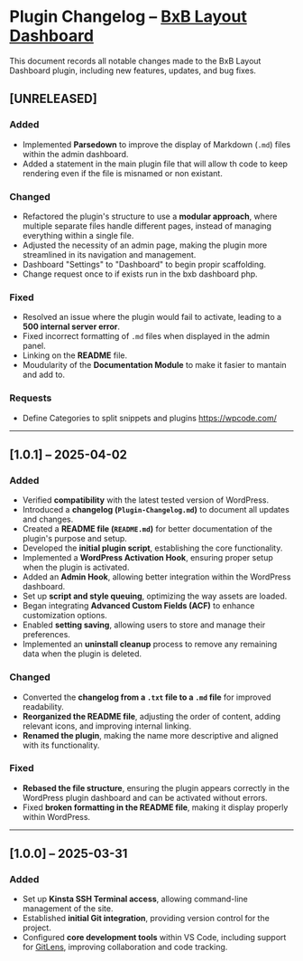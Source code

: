 # Plugin Changelog – [BxB Layout Dashboard](https://github.com/CVLTIK/BxB-Layout-Dashboard)

This document records all notable changes made to the BxB Layout Dashboard plugin, including new features, updates, and bug fixes.

## [UNRELEASED]

### Added

* Implemented **Parsedown** to improve the display of Markdown (`.md`) files within the admin dashboard.
* Added a statement in the main plugin file that will allow th code to keep rendering even if the file is misnamed or non existant. 

### Changed

* Refactored the plugin's structure to use a **modular approach**, where multiple separate files handle different pages, instead of managing everything within a single file.
* Adjusted the necessity of an admin page, making the plugin more streamlined in its navigation and management.
* Dashboard "Settings" to "Dashboard" to begin propir scaffolding.
* Change request once to if exists run in the bxb dashboard php.

### Fixed

* Resolved an issue where the plugin would fail to activate, leading to a **500 internal server error**.
* Fixed incorrect formatting of `.md` files when displayed in the admin panel.
* Linking on the **README** file. 
* Moudularity of the **Documentation Module** to make it fasier to mantain and add to.

### Requests

- Define Categories to split snippets and plugins https://wpcode.com/

---

## [1.0.1] – 2025-04-02

### Added

* Verified **compatibility** with the latest tested version of WordPress.
* Introduced a **changelog (`Plugin-Changelog.md`)** to document all updates and changes.
* Created a **README file (`README.md`)** for better documentation of the plugin's purpose and setup.
* Developed the **initial plugin script**, establishing the core functionality.
* Implemented a **WordPress Activation Hook**, ensuring proper setup when the plugin is activated.
* Added an **Admin Hook**, allowing better integration within the WordPress dashboard.
* Set up **script and style queuing**, optimizing the way assets are loaded.
* Began integrating **Advanced Custom Fields (ACF)** to enhance customization options.
* Enabled **setting saving**, allowing users to store and manage their preferences.
* Implemented an **uninstall cleanup** process to remove any remaining data when the plugin is deleted.

### Changed

* Converted the **changelog from a `.txt` file to a `.md` file** for improved readability.
* **Reorganized the README file**, adjusting the order of content, adding relevant icons, and improving internal linking.
* **Renamed the plugin**, making the name more descriptive and aligned with its functionality.

### Fixed

* **Rebased the file structure**, ensuring the plugin appears correctly in the WordPress plugin dashboard and can be activated without errors.
* Fixed **broken formatting in the README file**, making it display properly within WordPress.

---

## [1.0.0] – 2025-03-31

### Added

* Set up **Kinsta SSH Terminal access**, allowing command-line management of the site.
* Established **initial Git integration**, providing version control for the project.
* Configured **core development tools** within VS Code, including support for [GitLens](https://marketplace.visualstudio.com/items?itemName=eamodio.gitlens), improving collaboration and code tracking.
